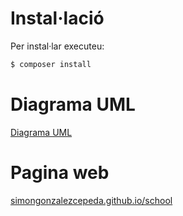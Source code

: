 # Instal·lació

Per instal·lar executeu:

```bash
$ composer install
```

# Diagrama UML

[Diagrama UML](https://www.github.com)

# Pagina web

[simongonzalezcepeda.github.io/school](http://simongonzalezcepeda.github.io/School/)
